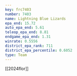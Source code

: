 ```yaml
---
key: frc7403
number: 7403
name: Lightning Blue Lizards
epa_end: 15.72
auto_epa_end: 5.61
teleop_epa_end: 8.81
endgame_epa_end: 1.31
winrate: 0.5556
district_epa_rank: 711
district_epa_percentile: 0.6052
type: Team
---
```

[[2024flor]]
